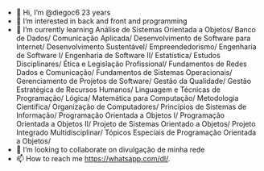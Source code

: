 - 👋 Hi, I’m @diegoc6 23 years
- 👀 I’m interested in back and front and programming
- 🌱 I’m currently learning Análise de Sistemas Orientada a Objetos/
Banco de Dados/
Comunicação Aplicada/
Desenvolvimento de Software para Internet/
Desenvolvimento Sustentável/
Empreendedorismo/
Engenharia de Software I/
Engenharia de Software II/
Estatística/
Estudos Disciplinares/
Ética e Legislação Profissional/
Fundamentos de Redes Dados e Comunicação/
Fundamentos de Sistemas Operacionais/
Gerenciamento de Projetos de Software/
Gestão da Qualidade/
Gestão Estratégica de Recursos Humanos/
Linguagem e Técnicas de Programação/
Lógica/
Matemática para Computação/
Metodologia Científica/
Organização de Computadores/
Princípios de Sistemas de Informação/
Programação Orientada a Objetos I/
Programação Orientada a Objetos II/
Projeto de Sistemas Orientado a Objetos/
Projeto Integrado Multidisciplinar/
Tópicos Especiais de Programação Orientada a Objetos/
- 💞️ I’m looking to collaborate on divulgação de minha rede
- 📫 How to reach me https://whatsapp.com/dl/.

<!---
diegoc6/diegoc6 is a ✨ special ✨ repository because its `README.md` (this file) appears on your GitHub profile.
You can click the Preview link to take a look at your changes.
--->
